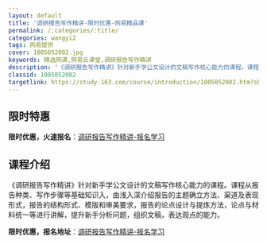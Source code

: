 ```yaml
---
layout: default
title: '调研报告写作精讲-限时优惠-网易精品课'
permalink: /:categories/:title/
categories: wangyi2
tags: 网易提供
cover: 1005052002.jpg
keywords: 精选网课,网易云课堂,调研报告写作精讲
description: '《调研报告写作精讲》针对新手学公文设计的文稿写作核心能力的课程。课程从报告种类、写作步骤等基础知识入，由浅入深介绍报告的'
classid: 1005052002
targetlink: https://study.163.com/course/introduction/1005052002.htm?share=1&shareId=1025206652&utm_campaign=share&utm_medium=iphoneShare&utm_source=&utm_u=1025206652
---
```


## 限时特惠

**限时优惠，火速报名**：[调研报告写作精讲-报名学习](https://study.163.com/course/introduction/1005052002.htm?share=1&shareId=1025206652&utm_campaign=share&utm_medium=iphoneShare&utm_source=&utm_u=1025206652)

## 课程介绍

《调研报告写作精讲》针对新手学公文设计的文稿写作核心能力的课程。课程从报告种类、写作步骤等基础知识入，由浅入深介绍报告的主题确立方法、渠道及表现形式，报告的结构形式、模版和审美要求，报告的论点设计与提炼方法，论点与材料统一等进行讲解，提升新手分析问题，组织文稿，表达观点的能力。

**限时优惠，报名地址**：[调研报告写作精讲-报名学习](https://study.163.com/course/introduction/1005052002.htm?share=1&shareId=1025206652&utm_campaign=share&utm_medium=iphoneShare&utm_source=&utm_u=1025206652)

